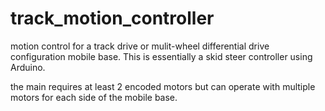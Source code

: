 track_motion_controller
===

motion control for a track drive or mulit-wheel differential drive configuration mobile base. This is essentially a skid steer controller using Arduino.

the main requires at least 2 encoded motors but can operate with multiple motors for each side of the mobile base.
